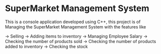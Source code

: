 # SuperMarket Management System

This is a console application developed using C++, this project is of Managing the SuperMarket Management System with the features like 

-> Selling
-> Adding items to inventory
-> Managing Employee Salary
-> Checking the number of products sold
-> Checking the number of products added to inventory
-> Checking the stock